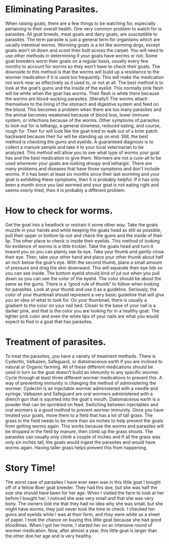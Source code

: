 # Eliminating Parasites.

 When raising goats, there are a few things to be watching for, especially pertaining to their overall health. One very common problem to watch for is parasites. All goat breeds, meat goats and dairy goats, are susceptible to parasites. The term parasite is just a general term for organisms which are usually intestinal worms. Worming goats is a lot like worming dogs, except goats won’t sit down and scoot their butt across the carpet. You will need to use other methods in determining if your goats have worms or not. Some goat breeders worm their goats on a regular basis, usually every few months to account for worms so they won’t have to check their goats. The downside to this method is that the worms will build up a resistance to the wormer medication if it is used too frequently. This will make the medication not work near as effectively as it used to, or not at all. The best method is to look at the goat’s gums and the inside of the eyelid. This normally pink flesh will be white when the goat has worms. Their flesh is white there because the worms are blood-sucking parasites. (literally!) The worms attach themselves to the lining of the stomach and digestive system and feed on the blood. This becomes a problem when there are too many parasites and the animal becomes weakened because of blood loss, lower immune system, or infections because of the worms. Other symptoms of parasites to look out for is lethargy, a general slowness, reduced eating, and course, rough fur. Their fur will look like the goat tried to walk out of a brier patch backward because their fur will be standing up on end. Still, the best method is checking the gums and eyelids. A guaranteed diagnosis is to collect a manure sample and take it to your local veterinarian to be analyzed. This method will allow you to see what type of worms your goat has and the best medication to give them. Wormers are not a cure-all to be used whenever your goats are looking droopy and lethargic. There are many problems and diseases that have those symptoms and don't include worms. If it has been at least six months since their last worming and your goat is exhibiting these symptoms, then it is probably helpful. If it has only been a month since you last wormed and your goat is not eating right and seems overly tired, then it is probably a different problem.

# How to check for worms.

 Get the goat into a headlock or restrain it some other way. Take the goats muzzle in your hands and while keeping the goats head as still as possible, pull their upper or bottom lip out and check the gums and the inside of their lip. The other place to check is inside their eyelids. This method of looking for evidence of worms is a little trickier. Take the goats head and turn it toward you so you can plainly see its eye. Take your thumb and gently close their eye. Then, take your other hand and place your other thumb about half an inch below the goat’s eye. With the second thumb, place a small amount of pressure and drag the skin downward. This will separate their eye lids so you can see inside. The bottom eyelid should kind of jut out when you pull down so you can see the color of the eyelid. The color should be about the same as the gums. There is a “good rule of thumb” to follow when looking for parasites. Look at your thumb and use it as a guideline. Seriously, the color of your thumbnail should represent a very basic guideline that will give you an idea of what to look for. On your thumbnail, there is usually a gradient to the color on your nail bed. Closer to the base of your nail is a darker pink, and that is the color you are looking for in a healthy goat. The lighter pink color and even the white tips of your nails are what you would expect to find in a goat that has parasites.

# Treatment of parasites. 

To treat the parasites, you have a variety of treatment methods. There is Cydectin, Valbazen, Safeguard, or diatomaceous earth if you are inclined to natural or Organic farming. All of these different medications should be used in turn so the goat doesn’t build an immunity to any specific wormer. Cycle through at least three different wormer medications to prevent this. A way of preventing immunity is changing the method of administering the wormer. Cydectin is an injectable wormer administered with a needle and syringe. Valbazen and Safeguard are oral wormers administered with a drench gun that is squirted into the goat's mouth. Diatomaceous earth is a powder that can be sprinkled on feed. Switching between injectables and oral wormers is a good method to prevent wormer immunity. Once you have treated your goats, move them to a field that has a lot of tall grass. The grass in the field needs to be more than six inches to help prevent the goats from getting worms again. This works because the worms and parasites will be dropped in the field by manure, then climb up the grass shoots. The parasites can usually only climb a couple of inches and if all the grass was only six inches tall, the goats would ingest the parasites and would have worms again. Having taller grass helps prevent this from happening.

# Story Time!

 The worst case of parasites I have ever seen was in this little goat I bought off of a fellow Boer goat breeder. They had this doe, but she was half the size she should have been for her age. When I visited the farm to look at her before I bought her, I noticed she was very small and that she was very bony. The owners told me that they had no idea why she was small, but she might have worms, they just never took the time to check. I checked her gums and eyelids while I was at their farm, and they were white as a sheet of paper. I took the chance on buying this little goat because she had good bloodlines. When I got her home, I started her on an intensive round of wormer medication. Now, after almost a year, this little goat is larger than the other doe her age and is very healthy.
